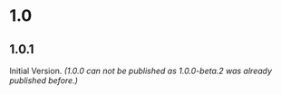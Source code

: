 # 1.0

## 1.0.1
Initial Version. *(1.0.0 can not be published as 1.0.0-beta.2 was already published before.)*
